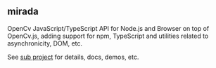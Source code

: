 ## mirada

OpenCv JavaScript/TypeScript API for Node.js and Browser on top of OpenCv.js, adding support for npm, TypeScript and utilities related to asynchronicity, DOM, etc.

See [sub project](mirada) for details, docs, demos, etc.


